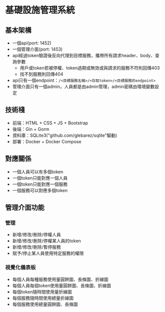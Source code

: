 # 基礎設施管理系統

## 基本架構

- 一個api(port: 1452)
- 一個管理介面(port: 1453)
- api經過token驗證後反向代理到目標服務，攜帶所有請求header、body、查詢參數
  - 用戶或token若被停權、token過期或無效或與請求的服務不符則回傳403
  - 找不到服務則回傳404
- api只有一個endpoint：`/<目標服務名稱>/<存取token>/<目標服務的endpoint>`
- 管理介面只有一個admin，人員都是由admin管理，admin密碼由環境變數設定

## 技術棧

- 前端：HTML + CSS + JS + Bootstrap
- 後端：Gin + Gorm
- 資料庫：SQLite3("github.com/glebarez/sqlite"驅動)
- 部署：Docker + Docker Compose

## 對應關係

- 一個人員可以有多個token
- 一個token只能對應一個人員
- 一個token只能對應一個服務
- 一個服務可以對應多個token

## 管理介面功能

### 管理

- 新增/修改/刪除/停權人員
- 新增/修改/刪除/停權某人員的token
- 新增/修改/刪除/暫停服務
- 賦予/停止某人員使用特定服務的權限

### 視覺化儀表板

- 每個人員每種服務使用量圓餅圖、長條圖、折線圖
- 每個人員每個token使用量圓餅圖、長條圖、折線圖
- 每個token隨時間使用量折線圖
- 每個服務隨時間使用總量折線圖
- 每個服務使用總量圓餅圖、長條圖
